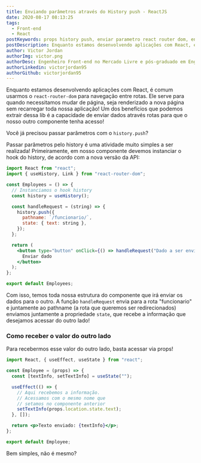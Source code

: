 ```yaml
---
title: Enviando parâmetros através do History push - ReactJS
date: 2020-08-17 08:13:25
tags:
  - Front-end
  - React
postKeywords: props history push, enviar parametro react router dom, enviar dado rotas, rotas push, send data via history, acessar propriedades do pai, reactjs, react router dom, react push history
postDescription: Enquanto estamos desenvolvendo aplicações com React, é comum usarmos o react-router-dom para navegação entre rotas. Ele serve para quando necessitamos mudar de página, seja renderizado a nova página sem recarregar toda nossa aplicação! Um dos benefícios que podemos extrair dessa lib é a capacidade de enviar dados através rotas para que o nosso outro componente tenha acesso! Você já precisou passar parâmetros com o history.push?
author: Victor Jordan
authorImg: victor.png
authorDesc: Engenheiro Front-end no Mercado Livre e pós-graduado em Engenharia de Software pela PUC-MG e formado em Banco de Dados pela Fatec, apaixonado por usabilidade, performance e UX!
authorLinkedin: victorjordan95
authorGithub: victorjordan95
---
```


Enquanto estamos desenvolvendo aplicações com React, é comum usarmos o `react-router-dom` para navegação entre rotas.
Ele serve para quando necessitamos mudar de página, seja renderizado a nova página sem recarregar toda nossa aplicação!
Um dos benefícios que podemos extrair dessa lib é a capacidade de enviar dados através rotas para que o nosso outro componente tenha acesso!

Você já precisou passar parâmetros com o `history.push`?

<!-- more -->

Passar parâmetros pelo history é uma atividade muito simples a ser realizada!
Primeiramente, em nosso componente devemos instanciar o hook do history, de acordo com a nova versão da API:

```jsx
import React from "react";
import { useHistory, Link } from "react-router-dom";

const Employees = () => {
  // Instanciamos o hook history
  const history = useHistory();

  const handleRequest = (string) => {
    history.push({
      pathname: `/funcionario/`,
      state: { text: string },
    });
  };

  return (
    <button type="button" onClick={() => handleRequest("Dado a ser enviado")}>
      Enviar dado
    </button>
  );
};

export default Employees;
```

Com isso, temos toda nossa estrutura do componente que irá enviar os dados para o outro.
A função `handleRequest` envia para a rota "funcionario" e juntamente ao pathname (a rota que queremos ser redirecionados) enviamos juntamente a propriedade `state`, que recebe a informação que desejamos acessar do outro lado!

### Como receber o valor do outro lado

Para recebermos esse valor do outro lado, basta acessar via props!

```jsx
import React, { useEffect, useState } from "react";

const Employee = (props) => {
  const [textInfo, setTextInfo] = useState("");

  useEffect(() => {
    // Aqui recebemos a informação.
    // Acessamos com o mesmo nome que
    // setamos no componente anterior
    setTextInfo(props.location.state.text);
  }, []);

  return <p>Texto enviado: {textInfo}</p>;
};

export default Employee;
```

Bem simples, não é mesmo?
